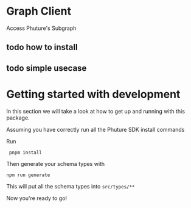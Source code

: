 # Graph Client
Access Phuture's Subgraph

## todo how to install

## todo simple usecase

# Getting started with development

In this section we will take a look at how to get up and running with this package.

Assuming you have correctly run all the Phuture SDK install commands

Run

``` pnpm install```

Then generate your schema types with

```npm run generate```

This will put all the schema types into ```src/types/**```

Now you're ready to go!
